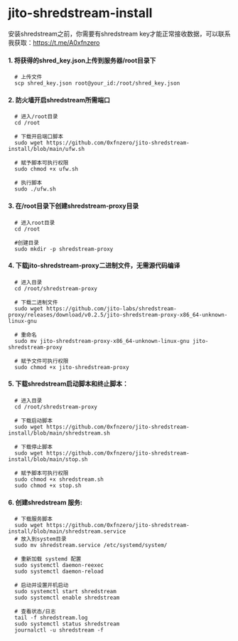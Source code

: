 # jito-shredstream-install

安装shredstream之前，你需要有shredstream key才能正常接收数据，可以联系我获取：https://t.me/A0xfnzero

#### 1. 将获得的shred_key.json上传到服务器/root目录下
```shell
  # 上传文件
  scp shred_key.json root@your_id:/root/shred_key.json
```

#### 2. 防火墙开启shredstream所需端口
```shell
  # 进入/root目录
  cd /root

  # 下载开启端口脚本
  sudo wget https://github.com/0xfnzero/jito-shredstream-install/blob/main/ufw.sh

  # 赋予脚本可执行权限
  sudo chmod +x ufw.sh

  # 执行脚本
  sudo ./ufw.sh
```

#### 3. 在/root目录下创建shredstream-proxy目录
```shell
  # 进入root目录
  cd /root

  #创建目录
  sudo mkdir -p shredstream-proxy
```

#### 4. 下载jito-shredstream-proxy二进制文件，无需源代码编译
```shell
  # 进入目录
  cd /root/shredstream-proxy

  # 下载二进制文件
  sudo wget https://github.com/jito-labs/shredstream-proxy/releases/download/v0.2.5/jito-shredstream-proxy-x86_64-unknown-linux-gnu

  # 重命名
  sudo mv jito-shredstream-proxy-x86_64-unknown-linux-gnu jito-shredstream-proxy

  # 赋予文件可执行权限
  sudo chmod +x jito-shredstream-proxy
```

#### 5. 下载shredstream启动脚本和终止脚本：
```shell
  # 进入目录
  cd /root/shredstream-proxy

  # 下载启动脚本
  sudo wget https://github.com/0xfnzero/jito-shredstream-install/blob/main/shredstream.sh

  # 下载停止脚本
  sudo wget https://github.com/0xfnzero/jito-shredstream-install/blob/main/stop.sh

  # 赋予脚本可执行权限
  sudo chmod +x shredstream.sh
  sudo chmod +x stop.sh
```

#### 6. 创建shredstream 服务:
```shell
  # 下载服务脚本
  sudo wget https://github.com/0xfnzero/jito-shredstream-install/blob/main/shredstream.service
  # 放入到system目录
  sudo mv shredstream.service /etc/systemd/system/

  # 重新加载 systemd 配置
  sudo systemctl daemon-reexec
  sudo systemctl daemon-reload

  # 启动并设置开机启动
  sudo systemctl start shredstream
  sudo systemctl enable shredstream

  # 查看状态/日志
  tail -f shredstream.log
  sudo systemctl status shredstream
  journalctl -u shredstream -f

```

